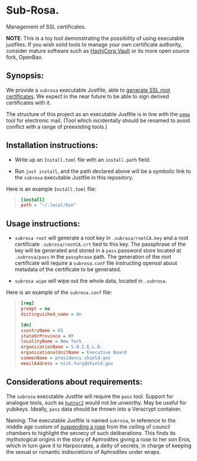 Sub-Rosa.
=========

Management of SSL certificates.

**NOTE**: This is a toy tool demonstrating the possibility of using
executable justfiles. If you wish solid tools to manage your own
certificate authority, consider mature software such as [HashiCorp
Vault][vault] or its more open source fork, OpenBao.

[vault]: https://developer.hashicorp.com/vault/tutorials/secrets-management/pki-engine


Synopsis:
---------

We provide a `subrosa` executable Justfile, able to [generate SSL root
certificates][root]. We expect in the near future to be able to sign
derived certificates with it.

The structure of this project as an executable Justfile is in line with
the [`ogma`][ogma] tool for electronic mail. (Tool which incidentally
should be renamed to avoid conflict with a range of preexisting tools.)

[ogma]: https://github.com/gl-yziquel/ogma
[root]: https://gist.github.com/fntlnz/cf14feb5a46b2eda428e000157447309


Installation instructions:
--------------------------

* Write up an `Install.toml` file with an `install.path` field.

* Run `just install`, and the path declared above will be a symbolic
link to the `subrosa` executable Justfile in this repository.

Here is an example `Install.toml` file:

> ```toml
> [install]
> path = "~/.local/bin"
> ```


Usage instructions:
-------------------

* `subrosa root` will generate a root key in `.subrosa/rootCA.key` and a
root certificate `.subrosa/rootCA.crt` tied to this key. The passphrase
of the key will be generated and stored in a `pass` password store
located at `.subrosa/pass` in the `passphrase` path. The generation of
the root certificate will require a `subrosa.conf` file instructing
openssl about metadata of the certificate to be generated.

* `subrosa wipe` will wipe out the whole data, located in `.subrosa`.

Here is an example of the `subrosa.conf` file:

> ```ini
> [req]
> prompt = no
> distinguished_name = dn
> 
> [dn]
> countryName = US
> stateOrProvince = NY
> localityName = New York
> organizationName = S.H.I.E.L.D.
> organizationalUnitName = Executive Board
> commonName = presidency.shield.gov
> emailAddress = nick.fury@shield.gov
> ```


Considerations about requirements:
----------------------------------

The `subrosa` executable Justfile will require the `pass` tool. Support
for analogue tools, such as [`hunter2`][hunter2] would not be unworthy.
May be useful for yubikeys. Ideally, `pass` data should be thrown into a
Veracrypt container.

[hunter2]: https://chiselapp.com/user/rkeene/repository/hunter2/doc/trunk/README.md

Naming: The executable Justfile is named `subrosa`, in reference to
the middle age custom of [suspending a rose][subrosa] from the ceiling
of council chambers to highlight the secrecy of such deliberations.
This finds its mythological origins in the story of Aphrodites giving a
rose to her son Eros, which in turn gave it to Harpocrates, a deity of
secrets, in charge of keeping the sexual or romantic indiscretions of
Aphrodites under wraps.

[subrosa]: https://en.wikipedia.org/wiki/Sub_rosa
